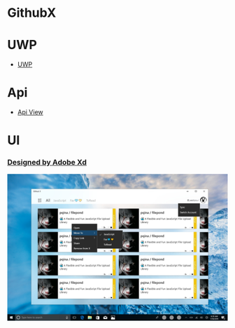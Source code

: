 # GithubX

# UWP
* [UWP](/GithubX.UWP/readme.md)

# Api

* [Api View](/github_api.md)

# UI

### [Designed by Adobe Xd](/UI/)

![Sketch](/UI/ContenxMenu.jpg)
